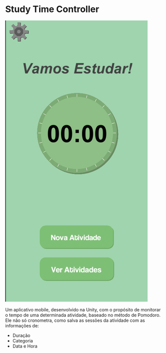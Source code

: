 # Study Time Controller

![Tela1](https://github.com/matheus-novo/assets/blob/master/Captura%20de%20Tela%20(16).png)


Um aplicativo mobile, desenvolvido na Unity, com o propósito de monitorar o tempo de uma determinada atividade, baseado no método de Pomodoro. Ele não só cronometra, como salva as sessões da atividade com as informações de:
- Duração
- Categoria
- Data e Hora
